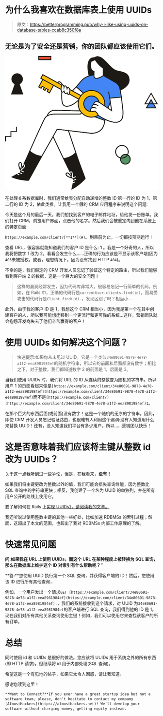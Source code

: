 # 为什么我喜欢在数据库表上使用 UUIDs

> 原文：<https://betterprogramming.pub/why-i-like-using-uuids-on-database-tables-ccab8c350f8a>

## 无论是为了安全还是营销，你的团队都应该使用它们。

![](img/c81691066596a266b269a3164d587c58.png)

在处理关系数据库时，我们通常给表分配自动递增的整数 ID:第一行的 ID 为 1，第二行的 ID 为 2，依此类推。让我用一个假的 CRM 应用程序来说明这个问题:

今天是这个月的最后一天，我们想找到客户的电子邮件地址，给他发一份账单。我们打开 CRM，浏览用户界面，点击他的名字。然后我们会被重定向到他在系统上的特定页面:

`https://example.com/client/[**1**](#)`。到目前为止，一切都按预期运行！

查看 URL，很容易就能知道我们的客户 ID 是什么: **1** 。我是一个好奇的人，所以我将把数字 1 改为 2，看看会发生什么……正确的行为应该是不显示该客户端(因为`403`未被授权，或者，理想情况下，因为没有找到 HTTP `404`)。

不幸的是，我们假定的 CRM 开发人员忘记了验证这个特定的路由，所以我们能够看到客户端 2 的数据，这是一个巨大的安全问题！

> 这样的漏洞经常发生，因为代码库非常大，很容易忘记一行简单的代码。例如，在 Rails 中，正确的代码行是`currentUser.clients.find(id)`，而易受攻击的代码行是`Client.find(id).`，发现区别了吗？相当小…

此外，由于我的客户 ID 是 1，我想这个 CRM 相当小，因为我是第一个在其中创建客户的人，所以我可能想迁移到一个更流行和更可靠的系统...这样，营销团队就会抱怨开发商失去了他们辛苦赢得的客户！

# 使用 UUIDs 如何解决这个问题？

> 快速提示:如果你从未见过 UUID，它是一个类似`34e80691-9878-4e78-a1f2-eea8981984ef`的随机字符串，所以它的前面和后面都没有数字；相比之下，对于整数，我们都知道数字 2 的前面是 1，后面是 3。

当我们使用 UUIDs 时，我们将 URL 的 ID 从连续的整数变为随机的字符串。所以用户 1 的页面看起来像是`[https://example.com/client/34e80691-9878-4e78-a1f2-eea8981984ef](https://example.com/client/34e80691-9878-4e78-a1f2-eea8981984ef)`而不是`[https://example.com/client/](https://example.com/client/34e80691-9878-4e78-a1f2-eea8981984ef)1`。

在那个巨大的东西后面(或前面)没有数字！这是一个随机的无序的字符串。因此，即使 CRM 开发人员忘记验证路由，也很难有人利用这个漏洞:没有人知道用什么来替换 UUID！还有，没人知道我们平台有多少用户，所以……营销团队快乐！

# 这是否意味着我们应该将主键从整数 id 改为 UUIDs？

关于这一点我听到过一些争论，但是，在我看来，**没有！**

如果我们将主键更改为整数以外的值，我们可能会损失查询性能，因为整数比 SQL 查询中的字符串更快；相反，我创建了一个名为 UUID 的单独列，并在所有用户公开的路线上使用它。

要了解如何在 Rails 上[实现 UUIDs】，请阅读我的文章。](https://fuchs.dev.br/adding-uuids-to-rails-apps-using-dry-code-and-attr-readonly-d62734d00800)

我还听说过使用整数主键的其他一些好处，比如加速 RDBMSs 的索引过程；然而，这超出了本文的范围，也超出了我对 RDBMSs 内部工作原理的了解。

# 快速常见问题

**问:如果我在 URL 上使用 UUIDs，而这个 URL 在某种程度上被转换为 SQL 查询，那么在数据库上维护这个 ID 对索引有什么帮助呢？”**

**答:**您使用 UUID 执行第一个 SQL 查询，并获得客户端的 ID！然后，您使用该 ID 进行所有其他查询…

例如，一个用户发出一个请求`GET [https://example.com/client/34e80691-9878-4e78-a1f2-eea8981984ef](https://example.com/client/34e80691-9878-4e78-a1f2-eea8981984ef).`，我们的系统接收到这个请求，对 UUID 为`34e80691-9878-4e78-a1f2-eea8981984ef`的客户端进行 SQL 查询，我们得到他的 ID 是 1。现在我们对所有其他关系查询使用主键！例如，我们可以使用它来查找该客户的所有订单。

# 总结

同时使用 id 和 UUIDs 是很好的做法。您应该将 UUIDs 用于系统之外的所有东西(即 HTTP 请求)，但继续将 id 用于内部处理(SQL 查询)。

希望这是一个有见地的帖子，如果它太令人困惑，请让我知道。

感谢您读到这里！

```
**Want to Connect?**If you ever have a great startup idea but not a software team, please, don’t hesitate to contact my company [AlmostHackers](https://almosthackers.net)! We’ll develop your software without charging money, getting equity instead.
```